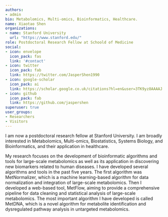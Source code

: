 ```yaml
---
authors:
- admin
bio: Metabolomics, Multi-omics, Bioinformatics, Healthcare.
name: Xiaotao Shen
organizations:
- name: Stanford University
  url: "https://www.stanford.edu/"
role: Postdoctoral Research Fellow at Schoold of Medicine
social:
- icon: envelope
  icon_pack: fas
  link: '#contact'
- icon: twitter
  icon_pack: fab
  link: https://twitter.com/JasperShen1990
- icon: google-scholar
  icon_pack: ai
  link: https://scholar.google.co.uk/citations?hl=en&user=3TK9yz8AAAAJ
- icon: github
  icon_pack: fab
  link: https://github.com/jaspershen
superuser: true
user_groups:
- Researchers
- Visitors
---
```


I am now a postdoctoral research fellow at Stanford University. I am broadly interested in Metabolomics, Multi-omics, Biostatistics, Systems Biology, and Bioinformatics, and their application in healthcare.

My research focuses on the development of bioinformatic algorithms and tools for large-scale metabolomics as well as its application in discovering new biomarkers related to human diseases. I have developed several algorithms and tools in the past five years. The first algorithm was MetNormalizer, which is a machine learning-based algorithm for data normalization and integration of large-scale metabolomics. Then I developed a web-based tool, MetFlow, aiming to provide a comprehensive pipeline for data cleaning and statistical analysis of large-scale metabolomics. The most important algorithm I have developed is called MetDNA, which is a novel algorithm for metabolite identification and dysregulated pathway analysis in untargeted metabolomics.
